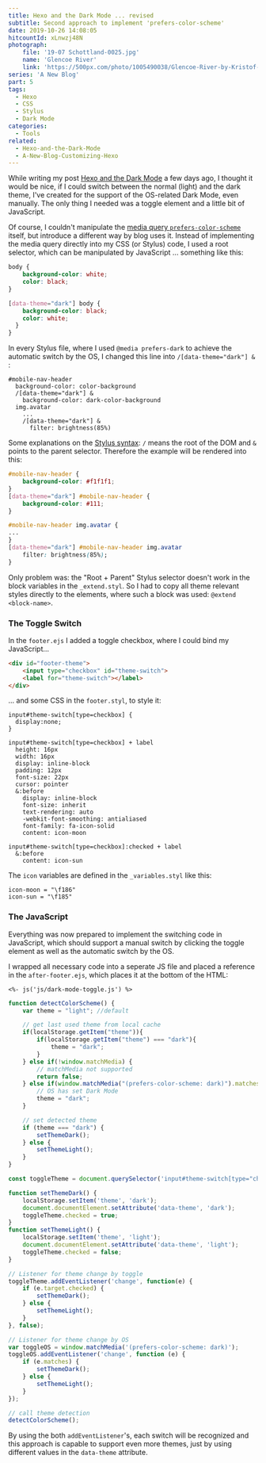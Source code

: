 ```yaml
---
title: Hexo and the Dark Mode ... revised
subtitle: Second approach to implement 'prefers-color-scheme'
date: 2019-10-26 14:08:05
hitcountId: xLnwzj48N
photograph: 
    file: '19-07 Schottland-0025.jpg'
    name: 'Glencoe River'
    link: 'https://500px.com/photo/1005490038/Glencoe-River-by-Kristof-Zerbe'
series: 'A New Blog'
part: 5
tags:
  - Hexo
  - CSS
  - Stylus
  - Dark Mode
categories:
  - Tools
related:
  - Hexo-and-the-Dark-Mode
  - A-New-Blog-Customizing-Hexo
---
```


While writing my post [Hexo and the Dark Mode](/categories/Tools/Hexo-and-the-Dark-Mode) a few days ago, I thought it would be nice, if I could switch between the normal (light) and the dark theme, I've created for the support of the OS-related Dark Mode, even manually. The only thing I needed was a toggle element and a little bit of JavaScript.

Of course, I couldn't manipulate the [media query ``prefers-color-scheme``](https://drafts.csswg.org/mediaqueries-5/#descdef-media-prefers-color-scheme) itself, but introduce a different way by blog uses it. Instead of implementing the media query directly into my CSS (or Stylus) code, I used a root selector, which can be manipulated by JavaScript ... something like this:

```css
body {
    background-color: white;
    color: black;
}

[data-theme="dark"] body {
    background-color: black;
    color: white;
  }
}
```
<!-- more -->

In every Stylus file, where I used ``@media prefers-dark`` to achieve the automatic switch by the OS, I changed this line into ``/[data-theme="dark"] &`` :

```styl
#mobile-nav-header
  background-color: color-background
  /[data-theme="dark"] &
    background-color: dark-color-background
  img.avatar
    ...
    /[data-theme="dark"] &
      filter: brightness(85%)
```

Some explanations on the [Stylus syntax](http://stylus-lang.com/docs/selectors.html): ``/`` means the root of the DOM and ``&`` points to the parent selector. Therefore the example will be rendered into this:

```css
#mobile-nav-header {
    background-color: #f1f1f1;
}
[data-theme="dark"] #mobile-nav-header {
    background-color: #111;
}

#mobile-nav-header img.avatar {
...
}
[data-theme="dark"] #mobile-nav-header img.avatar
    filter: brightness(85%);
}
```

Only problem was: the "Root + Parent" Stylus selector doesn't work in the block variables in the ``_extend.styl``. So I had to copy all theme relevant styles directly to the elements, where such a block was used: ``@extend <block-name>``.

### The Toggle Switch

In the ``footer.ejs`` I added a toggle checkbox, where I could bind my JavaScript...

```html
<div id="footer-theme">
    <input type="checkbox" id="theme-switch">
    <label for="theme-switch"></label>
</div>
```

... and some CSS in the ``footer.styl``, to style it:

```styl
input#theme-switch[type=checkbox] {
  display:none;
}

input#theme-switch[type=checkbox] + label
  height: 16px
  width: 16px
  display: inline-block
  padding: 12px
  font-size: 22px
  cursor: pointer
  &:before
    display: inline-block
    font-size: inherit
    text-rendering: auto
    -webkit-font-smoothing: antialiased
    font-family: fa-icon-solid
    content: icon-moon

input#theme-switch[type=checkbox]:checked + label
  &:before
    content: icon-sun
```

The ``icon`` variables are defined in the ``_variables.styl`` like this:

```styl
icon-moon = "\f186"
icon-sun = "\f185"
```

### The JavaScript

Everything was now prepared to implement the switching code in JavaScript, which should support a manual switch by clicking the toggle element as well as the automatic switch by the OS.

I wrapped all necessary code into a seperate JS file and placed a reference in the ``after-footer.ejs``, which places it at the bottom of the HTML:

```ejs
<%- js('js/dark-mode-toggle.js') %>
```

```js
function detectColorScheme() {
    var theme = "light"; //default

    // get last used theme from local cache
    if(localStorage.getItem("theme")){
        if(localStorage.getItem("theme") === "dark"){
            theme = "dark";
        }
    } else if(!window.matchMedia) { 
        // matchMedia not supported  
        return false;
    } else if(window.matchMedia("(prefers-color-scheme: dark)").matches) {
        // OS has set Dark Mode
        theme = "dark";
    }

    // set detected theme
    if (theme === "dark") {
        setThemeDark();
    } else {
        setThemeLight();
    }
}

const toggleTheme = document.querySelector('input#theme-switch[type="checkbox"]');

function setThemeDark() {
    localStorage.setItem('theme', 'dark');
    document.documentElement.setAttribute('data-theme', 'dark');
    toggleTheme.checked = true;
}
function setThemeLight() {
    localStorage.setItem('theme', 'light');
    document.documentElement.setAttribute('data-theme', 'light');
    toggleTheme.checked = false;
}

// Listener for theme change by toggle
toggleTheme.addEventListener('change', function(e) {
    if (e.target.checked) {
        setThemeDark();
    } else {
        setThemeLight();
    }
}, false);

// Listener for theme change by OS
var toggleOS = window.matchMedia('(prefers-color-scheme: dark)');
toggleOS.addEventListener('change', function (e) {
    if (e.matches) {
        setThemeDark();
    } else {
        setThemeLight();
    }
});

// call theme detection
detectColorScheme();
```

By using the both ``addEventListener``'s, each switch will be recognized and this approach is capable to support even more themes, just by using different values in the ``data-theme`` attribute.
